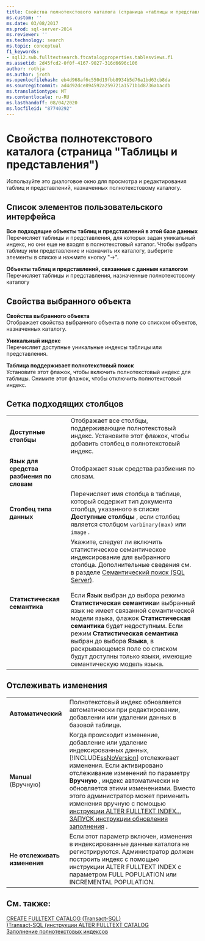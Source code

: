 ```yaml
---
title: Свойства полнотекстового каталога (страница «таблицы и представления») | Документация Майкрософт
ms.custom: ''
ms.date: 03/08/2017
ms.prod: sql-server-2014
ms.reviewer: ''
ms.technology: search
ms.topic: conceptual
f1_keywords:
- sql12.swb.fulltextsearch.ftcatalogproperties.tablesviews.f1
ms.assetid: 2d45fcd2-0f0f-4167-9027-316d6696c106
author: rothja
ms.author: jroth
ms.openlocfilehash: eb4d968af6c550d19fbb8934b5d76a1bd63cb8da
ms.sourcegitcommit: ad4d92dce894592a259721a1571b1d8736abacdb
ms.translationtype: MT
ms.contentlocale: ru-RU
ms.lasthandoff: 08/04/2020
ms.locfileid: "87740292"
---
```

# <a name="full-text-catalog-properties-tables-and-views-page"></a>Свойства полнотекстового каталога (страница "Таблицы и представления")
  Используйте это диалоговое окно для просмотра и редактирования таблиц и представлений, назначенных полнотекстовому каталогу.  
  
## <a name="ui-element-list"></a>Список элементов пользовательского интерфейса  
 **Все подходящие объекты таблиц и представлений в этой базе данных**  
 Перечисляет таблицы и представления, для которых задан уникальный индекс, но они еще не входят в полнотекстовый каталог. Чтобы выбрать таблицу или представление и назначить их каталогу, выберите элементы в списке и нажмите кнопку "->".  
  
 **Объекты таблиц и представлений, связанные с данным каталогом**  
 Перечисляет таблицы и представления, назначенные полнотекстовому каталогу  
  
## <a name="selected-object-properties"></a>Свойства выбранного объекта  
 **Свойства выбранного объекта**  
 Отображает свойства выбранного объекта в поле со списком объектов, назначенных каталогу.  
  
 **Уникальный индекс**  
 Перечисляет доступные уникальные индексы таблицы или представления.  
  
 **Таблица поддерживает полнотекстовый поиск**  
 Установите этот флажок, чтобы включить полнотекстовый индекс для таблицы. Снимите этот флажок, чтобы отключить полнотекстовый индекс.  
  
## <a name="eligible-columns-grid"></a>Сетка подходящих столбцов  
  
|||  
|-|-|  
|**Доступные столбцы**|Отображает все столбцы, поддерживающие полнотекстовый индекс. Установите этот флажок, чтобы добавить столбец в полнотекстовый индекс.|  
|**Язык для средства разбиения по словам**|Отображает язык средства разбиения по словам.|  
|**Столбец типа данных**|Перечисляет имя столбца в таблице, который содержит тип документа столбца, указанного в списке **Доступные столбцы** , если столбец является столбцом `varbinary(max)` или `image` .|  
|**Статистическая семантика**|Укажите, следует ли включить статистическое семантическое индексирование для выбранного столбца. Дополнительные сведения см. в разделе [Семантический поиск (SQL Server)](../relational-databases/search/semantic-search-sql-server.md).<br /><br /> Если **Язык** выбран до выбора режима **Статистическая семантика**и выбранный язык не имеет связанной семантической модели языка, флажок **Статистическая семантика** будет недоступным. Если режим **Статистическая семантика** выбран до выбора **Языка**, в раскрывающемся поле со списком будут доступны только языки, имеющие семантическую модель языка.|  
  
## <a name="track-changes"></a>Отслеживать изменения  
  
|||  
|-|-|  
|**Автоматический**|Полнотекстовый индекс обновляется автоматически при редактировании, добавлении или удалении данных в базовой таблице.|  
|**Manual** (Вручную)|Когда происходит изменение, добавление или удаление индексированных данных, [!INCLUDE[ssNoVersion](../includes/ssnoversion-md.md)] отслеживает изменения. Если активировано отслеживание изменений по параметру **Вручную** , индекс автоматически не обновляется этими изменениями. Вместо этого администратор может применить изменения вручную с помощью [инструкции ALTER FULLTEXT INDEX... ЗАПУСК инструкции обновления заполнения](/sql/t-sql/statements/alter-fulltext-index-transact-sql) .|  
|**Не отслеживать изменения**|Если этот параметр включен, изменения в индексированные данные каталога не регистрируются. Администратор должен построить индекс с помощью инструкции ALTER FULLTEXT INDEX с параметром FULL POPULATION или INCREMENTAL POPULATION.|  
  
## <a name="see-also"></a>См. также:  
 [CREATE FULLTEXT CATALOG (Transact-SQL)](/sql/t-sql/statements/create-fulltext-catalog-transact-sql)   
 [&#41;Transact-SQL &#40;инструкции ALTER FULLTEXT CATALOG](/sql/t-sql/statements/alter-fulltext-catalog-transact-sql)   
 [Заполнение полнотекстовых индексов](../relational-databases/indexes/indexes.md)  
  
  

